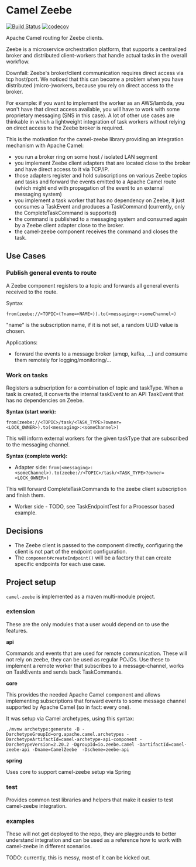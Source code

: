 # Camel Zeebe

[![Build Status](https://travis-ci.org/holunda/camel-zeebe.svg?branch=master)](https://travis-ci.org/holunda/camel-zeebe)
[![codecov](https://codecov.io/gh/holunda/camel-zeebe/branch/master/graph/badge.svg)](https://codecov.io/gh/holunda/camel-zeebe) 

Apache Camel routing for Zeebe clients.

Zeebe is a microservice orchestration platform, that supports a centralized
broker and distributed client-workers that handle actual tasks in the overall workflow.

Downfall: Zeebe's broker/client communication requires direct access via tcp host/port.
We noticed that this can become a problem when you have distributed (micro-)workers,
because you rely on direct access to the broker.

For example: if you want to implement the worker as an AWS/lambda, you won't have 
that direct access available, you will have to work with some proprietary 
messaging (SNS in this case). A lot of other use cases are thinkable in which a lightweight 
integration of task workers without relying on direct access to the Zeebe broker is required.

This is the motivation for the camel-zeebe library providing an integration mechanism with Apache Camel:

* you run a broker ring on some host / isolated LAN segment
* you implement Zeebe client adapters that are located close to the broker and have direct access to it via TCP/IP.
* those adapters register and hold subscriptions on various Zeebe topics and tasks and forward the events emitted to a Apache Camel route (which might end with propagation of the event to an external messaging system)
* you implement a task worker that has no dependency on Zeebe, it just consumes a TaskEvent and produces a TaskCommand (currently, only the CompleteTaskCommand is supported)
* the command is published to a messaging system and consumed again by a Zeebe client adapter close to the broker.
* the camel-zeebe component receives the command and closes the task.

## Use Cases

### Publish general events to route

A Zeebe component registers to a topic and forwards all general events received to the route.

Syntax

`from(zeebe://<TOPIC>(?name=<NAME>)).to(<messaging>:<someChannel>)`

"name" is the subscription name, if it is not set, a random UUID value is chosen.

Applications:

* forward the events to a message broker (amqp, kafka, ...) and consume them remotely for logging/monitoring/...

### Work on tasks 

Registers a subscription for a combination of topic and taskType. When a task is created, it
converts the internal taskEvent to an API TaskEvent that has no dependencies on 
Zeebe. 

**Syntax (start work):**

`from(zeebe://<TOPIC>/task/<TASK_TYPE>?owner=<LOCK_OWNER>).to(<messaging>:<someChannel>)`

This will inform external workers for the given taskType that are subscribed to the messaging channel.

**Syntax (complete work):**

* Adapter side: `from(<messaging>:<someChannel>).to(zeebe://<TOPIC>/task/<TASK_TYPE>?owner=<LOCK_OWNER>)`

This will forward CompleteTaskCommands to the zeebe client subscription and finish them.

* Worker side - TODO, see TaskEndpointTest for a Processor based example.


## Decisions

* The Zeebe client is passed to the component directly, configuring the client is not part of the endpoint configuration.
* The `component#createEndpoint()` will be a factory that can create specific endpoints for each use case.


## Project setup

`camel-zeebe` is implemented as a maven multi-module project.

### extension

These are the only modules that a user would depend on to use the features.

**api** 

Commands and events that are used for remote communication. These will not rely on zeebe, they can be used as regular POJOs.
Use these to implement a remote worker that subscribes to a message-channel, works on TaskEvents and sends back TaskCommands.

**core**

This provides the needed Apache Camel component and allows implementing subscriptions that forward events to some message channel 
supported by Apache Camel (so in fact: every one).

It was setup via Camel archetypes, using this syntax:

```
./mvnw archetype:generate -B -DarchetypeGroupId=org.apache.camel.archetypes -DarchetypeArtifactId=camel-archetype-api-component -DarchetypeVersion=2.20.2 -DgroupId=io.zeebe.camel -DartifactId=camel-zeebe-api -Dname=CamelZeebe  -Dscheme=zeebe-api
```

**spring**

Uses core to support camel-zeebe setup via Spring

### test

Provides common test libraries and helpers that make it easier to test camel-zeebe integration.

### examples

These will not get deployed to the repo, they are playgrounds to better understand
integration and can be used as a reference how to work with camel-zeebe in different scenarios.

TODO: currently, this is messy, most of it can be kicked out.   


